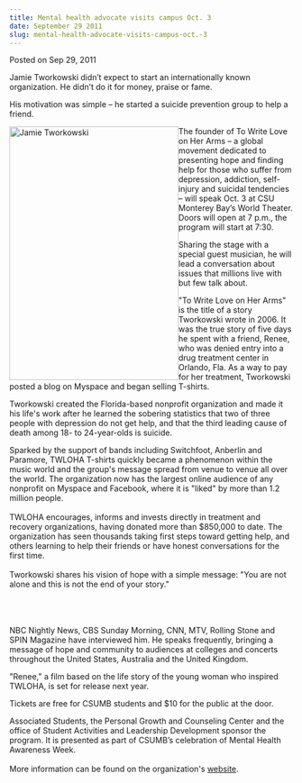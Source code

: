 ```yaml
---
title: Mental health advocate visits campus Oct. 3
date: September 29 2011
slug: mental-health-advocate-visits-campus-oct.-3
---
```


 



<span class="date">Posted on Sep 29, 2011    </span>
<p>Jamie Tworkowski didn&#x2019;t expect to start an internationally known
organization. He didn&#x2019;t do it for money, praise or fame.</p>
<p>His motivation was simple &#x2013; he started a suicide prevention
group to help a friend.</p>
<p><img alt="Jamie Tworkowski" src="https://news.csumb.edu/sites/default/files/65/attachments/news/images/twloha-founder-jamie-tworkowski.jpg" style="float:left; width:300px; height:450px">The founder of To
Write Love on Her Arms &#x2013; a global movement dedicated to presenting
hope and finding help for those who suffer from depression,
addiction, self-injury and suicidal tendencies &#x2013; will speak Oct. 3
at CSU Monterey Bay&#x2019;s World Theater. Doors will open at 7 p.m., the
program will start at 7:30.</img></p>
<p>Sharing the stage with a special guest musician, he will lead a
conversation about issues that millions live with but few talk
about.</p>
<p>&quot;To Write Love on Her Arms&quot; is the title of a story Tworkowski
wrote in 2006. It was the true story of five days he spent with a
friend, Renee, who was denied entry into a drug treatment center in
Orlando, Fla. As a way to pay for her treatment, Tworkowski posted
a blog on Myspace and began selling T-shirts.</p>
<p>Tworkowski created the Florida-based nonprofit organization and
made it his life&apos;s work after he learned the sobering statistics
that two of three people with depression do not get help, and that
the third leading cause of death among 18- to 24-year-olds is
suicide.</p>
<p>Sparked by the support of bands including Switchfoot, Anberlin
and Paramore, TWLOHA T-shirts quickly became a phenomenon within
the music world and the group&apos;s message spread from venue to venue
all over the world. The organization now has the largest online
audience of any nonprofit on Myspace and Facebook, where it is
&quot;liked&quot; by more than 1.2 million people.<br>
<br>
TWLOHA encourages, informs and invests directly in treatment and
recovery organizations, having donated more than $850,000 to date.
The organization has seen thousands taking first steps toward
getting help, and others learning to help their friends or have
honest conversations for the first time.<br>
<br>
Tworkowski shares his vision of hope with a simple message: &quot;You
are not alone and this is not the end of your story.&quot;</br></br></br></br></p>
<p>NBC Nightly News, CBS Sunday Morning, CNN, MTV, Rolling Stone
and SPIN Magazine have interviewed him. He speaks frequently,
bringing a message of hope and community to audiences at colleges
and concerts throughout the United States, Australia and the United
Kingdom.</p>
<p>&quot;Renee,&quot; a film based on the life story of the young woman who
inspired TWLOHA, is set for release next year.</p>
<p>Tickets are free for CSUMB students and $10 for the public at
the door.</p>
<p>Associated Students, the Personal Growth and Counseling Center
and the office of Student Activities and Leadership Development
sponsor the program. It is presented as part of CSUMB&#x2019;s celebration
of Mental Health Awareness Week.<br>
<br>
More information can be found on the organization&apos;s <a href="https://www.twloha.com" rel="nofollow">website</a>.</br></br></p>
 

